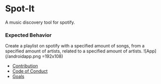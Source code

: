 # Spot-It
A music discovery tool for spotify.

### Expected Behavior
Create a playlist on spotify with a specified amount of songs, from a specified amount of artists, related to a specified amount of artists.
![App](/androidapp.png =192x108)

* [Contribution](CONTRIBUTION.md)  
* [Code of Conduct](code_of_conduct.md)  
* [Goals](GOALS.md)  
